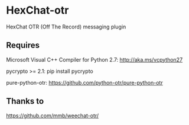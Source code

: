 # HexChat-otr
HexChat OTR (Off The Record) messaging plugin

## Requires
Microsoft Visual C++ Compiler for Python 2.7: http://aka.ms/vcpython27

pycrypto >= 2.1: pip install pycrypto

pure-python-otr: https://github.com/python-otr/pure-python-otr


## Thanks to
https://github.com/mmb/weechat-otr/
